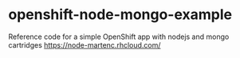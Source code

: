 openshift-node-mongo-example
============================

Reference code for a simple OpenShift app with nodejs and mongo cartridges
https://node-martenc.rhcloud.com/
